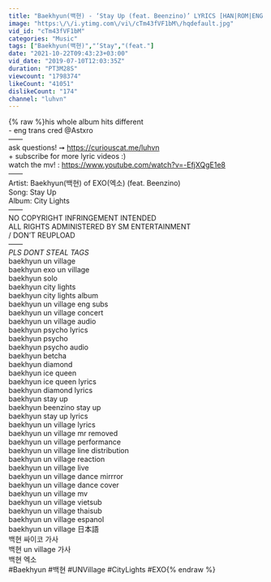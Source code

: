 ```yaml
---
title: "Baekhyun(백현) - ‘Stay Up (feat. Beenzino)’ LYRICS [HAN|ROM|ENG COLOR CODED] 가사"
image: "https:\/\/i.ytimg.com\/vi\/cTm43fVF1bM\/hqdefault.jpg"
vid_id: "cTm43fVF1bM"
categories: "Music"
tags: ["Baekhyun(백현)","‘Stay","(feat."]
date: "2021-10-22T09:43:23+03:00"
vid_date: "2019-07-10T12:03:35Z"
duration: "PT3M28S"
viewcount: "1798374"
likeCount: "41051"
dislikeCount: "174"
channel: "luhvn"
---
```

{% raw %}his whole album hits different<br />- eng trans cred @Astxro<br />——<br />ask questions! ➞ <a rel="nofollow" target="blank" href="https://curiouscat.me/luhvn">https://curiouscat.me/luhvn</a><br />+ subscribe for more lyric videos :)<br />watch the mv! : <a rel="nofollow" target="blank" href="https://www.youtube.com/watch?v=-EfjXQgE1e8">https://www.youtube.com/watch?v=-EfjXQgE1e8</a><br />——<br />Artist: Baekhyun(백현) of EXO(엑소) (feat. Beenzino)<br />Song: Stay Up<br />Album: City Lights<br />——<br />NO COPYRIGHT INFRINGEMENT INTENDED<br />ALL RIGHTS ADMINISTERED BY SM ENTERTAINMENT<br />/ DON’T REUPLOAD<br />——<br />*PLS DONT STEAL TAGS*<br />baekhyun un village<br />baekhyun exo un village<br />baekhyun solo<br />baekhyun city lights<br />baekhyun city lights album<br />baekhyun un village eng subs<br />baekhyun un village concert<br />baekhyun un village audio<br />baekhyun psycho lyrics<br />baekhyun psycho<br />baekhyun psycho audio<br />baekhyun betcha<br />baekhyun diamond<br />baekhyun ice queen <br />baekhyun ice queen lyrics<br />baekhyun diamond lyrics<br />baekhyun stay up<br />baekhyun beenzino stay up<br />baekhyun stay up lyrics<br />baekhyun un village lyrics<br />baekhyun un village mr removed<br />baekhyun un village performance<br />baekhyun un village line distribution<br />baekhyun un village reaction<br />baekhyun un village live<br />baekhyun un village dance mirrror<br />baekhyun un village dance cover<br />baekhyun un village mv <br />baekhyun un village vietsub<br />baekhyun un village thaisub<br />baekhyun un village espanol<br />baekhyun un village 日本語<br />백현 싸이코 가사<br />백현 un village 가사<br />백현 엑소<br />#Baekhyun #백현 #UNVillage #CityLights #EXO{% endraw %}
